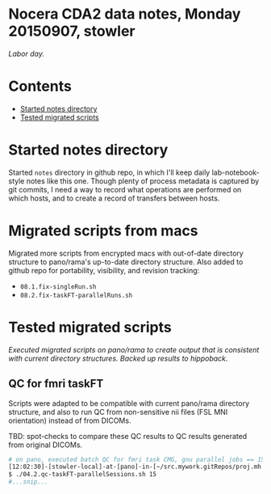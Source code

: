 # Nocera CDA2 data notes, Monday 20150907, stowler

_Labor day._

Contents
=================

  * [Started notes directory](#started-notes-directory)
  * [Tested migrated scripts](#tested-migrated-scripts)

# Started notes directory

Started `notes` directory in github repo, in which I'll keep daily lab-notebook-style notes like this one. Though plenty of process metadata is captured by git commits, I need a way to record what operations are performed on which hosts, and to create a record of transfers between hosts.

# Migrated scripts from macs

Migrated more scripts from encrypted macs with out-of-date directory structure to pano/rama's up-to-date directory structure. Also added to github repo for portability, visibility, and revision tracking:

- `08.1.fix-singleRun.sh`
- `08.2.fix-taskFT-parallelRuns.sh`

# Tested migrated scripts

_Executed migrated scripts on pano/rama to create output that is consistent with current directory structures. Backed up results to hippoback._

## QC for fmri taskFT

Scripts were adapted to be compatible with current pano/rama directory structure, and also to run QC from non-sensitive nii files (FSL MNI orientation) instead of from DICOMs.

TBD: spot-checks to compare these QC results to QC results generated from original DICOMs.

```bash
# on pano, executed batch QC for fmri task CMG, gnu parallel jobs == 15:
[12:02:30]-[stowler-local]-at-[pano]-in-[~/src.mywork.gitRepos/proj.mh.cda2] on master
$ ./04.2.qc-taskFT-parallelSessions.sh 15
#...snip...

```
